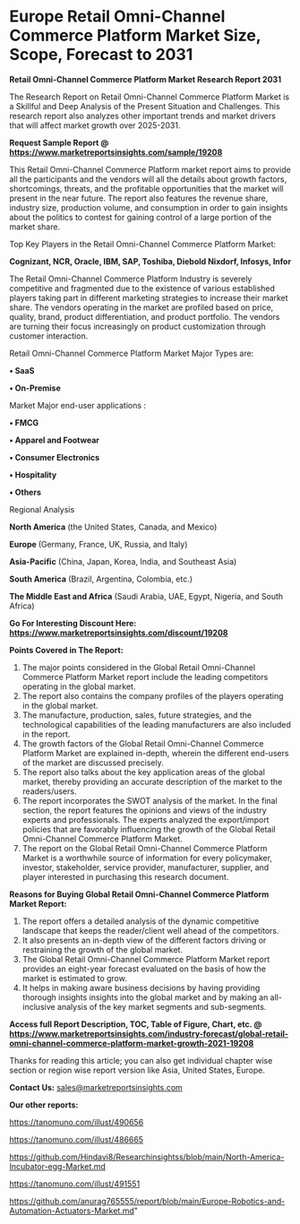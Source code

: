 # Europe Retail Omni-Channel Commerce Platform Market Size, Scope, Forecast to 2031

<strong>Retail Omni-Channel Commerce Platform Market Research Report 2031</strong>

The Research Report on Retail Omni-Channel Commerce Platform Market is a Skillful and Deep Analysis of the Present Situation and Challenges. This research report also analyzes other important trends and market drivers that will affect market growth over 2025-2031.

<strong>Request Sample Report @ <a href=https://www.marketreportsinsights.com/sample/19208>https://www.marketreportsinsights.com/sample/19208</a></strong>

This Retail Omni-Channel Commerce Platform market report aims to provide all the participants and the vendors will all the details about growth factors, shortcomings, threats, and the profitable opportunities that the market will present in the near future. The report also features the revenue share, industry size, production volume, and consumption in order to gain insights about the politics to contest for gaining control of a large portion of the market share.

Top Key Players in the Retail Omni-Channel Commerce Platform Market:

<strong>Cognizant, NCR, Oracle, IBM, SAP, Toshiba, Diebold Nixdorf, Infosys, Infor</strong>

The Retail Omni-Channel Commerce Platform Industry is severely competitive and fragmented due to the existence of various established players taking part in different marketing strategies to increase their market share. The vendors operating in the market are profiled based on price, quality, brand, product differentiation, and product portfolio. The vendors are turning their focus increasingly on product customization through customer interaction.

Retail Omni-Channel Commerce Platform Market Major Types are:

<strong>• SaaS

• On-Premise</strong>

Market Major end-user applications :

<strong>• FMCG

• Apparel and Footwear

• Consumer Electronics

• Hospitality

• Others</strong>

Regional Analysis

</u><strong><b>North America</b></strong> (the United States, Canada, and Mexico)

<strong><b>Europe </b></strong>(Germany, France, UK, Russia, and Italy)

<strong><b>Asia-Pacific</b></strong> (China, Japan, Korea, India, and Southeast Asia)

<strong><b>South America</b></strong> (Brazil, Argentina, Colombia, etc.)

<strong><b>The Middle East and Africa</b></strong> (Saudi Arabia, UAE, Egypt, Nigeria, and South Africa)

<strong>Go For Interesting Discount Here: <a href=https://www.marketreportsinsights.com/discount/19208>https://www.marketreportsinsights.com/discount/19208</a></strong>

<strong>Points Covered in The Report:</strong>
<ol>
  <li>The major points considered in the Global Retail Omni-Channel Commerce Platform Market report include the leading competitors operating in the global market.</li>
  <li>The report also contains the company profiles of the players operating in the global market.</li>
  <li>The manufacture, production, sales, future strategies, and the technological capabilities of the leading manufacturers are also included in the report.</li>
  <li>The growth factors of the Global Retail Omni-Channel Commerce Platform Market are explained in-depth, wherein the different end-users of the market are discussed precisely.</li>
  <li>The report also talks about the key application areas of the global market, thereby providing an accurate description of the market to the readers/users.</li>
  <li>The report incorporates the SWOT analysis of the market. In the final section, the report features the opinions and views of the industry experts and professionals. The experts analyzed the export/import policies that are favorably influencing the growth of the Global Retail Omni-Channel Commerce Platform Market.</li>
  <li>The report on the Global Retail Omni-Channel Commerce Platform Market is a worthwhile source of information for every policymaker, investor, stakeholder, service provider, manufacturer, supplier, and player interested in purchasing this research document.</li>
</ol>
<strong>Reasons for Buying Global Retail Omni-Channel Commerce Platform Market Report:</strong>

<ol>
  <li>The report offers a detailed analysis of the dynamic competitive landscape that keeps the reader/client well ahead of the competitors.</li>
  <li>It also presents an in-depth view of the different factors driving or restraining the growth of the global market.</li>
  <li>The Global Retail Omni-Channel Commerce Platform Market report provides an eight-year forecast evaluated on the basis of how the market is estimated to grow.</li>
  <li>It helps in making aware business decisions by having providing thorough insights insights into the global market and by making an all-inclusive analysis of the key market segments and sub-segments.</li>
</ol>
<strong>Access full Report Description, TOC, Table of Figure, Chart, etc. @ <a href=https://www.marketreportsinsights.com/industry-forecast/global-retail-omni-channel-commerce-platform-market-growth-2021-19208>https://www.marketreportsinsights.com/industry-forecast/global-retail-omni-channel-commerce-platform-market-growth-2021-19208</a></strong>


Thanks for reading this article; you can also get individual chapter wise section or region wise report version like Asia, United States, Europe.

<strong>Contact Us:</strong>
sales@marketreportsinsights.com

<strong>Our other reports:</strong>

<a href=https://tanomuno.com/illust/490656>https://tanomuno.com/illust/490656</a>

<a href=https://tanomuno.com/illust/486665>https://tanomuno.com/illust/486665</a>

<a href=https://github.com/Hindavi8/Researchinsightss/blob/main/North-America-Incubator-egg-Market.md>https://github.com/Hindavi8/Researchinsightss/blob/main/North-America-Incubator-egg-Market.md</a>

<a href=https://tanomuno.com/illust/491551>https://tanomuno.com/illust/491551</a>

<a href=https://github.com/anurag765555/report/blob/main/Europe-Robotics-and-Automation-Actuators-Market.md>https://github.com/anurag765555/report/blob/main/Europe-Robotics-and-Automation-Actuators-Market.md</a>"

